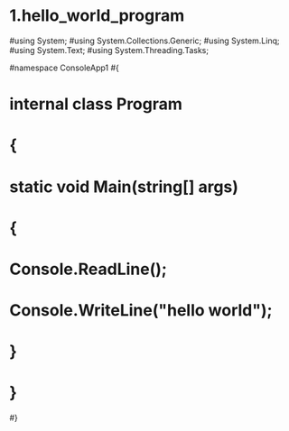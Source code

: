 # 1.hello_world_program

#using System;
#using System.Collections.Generic;
#using System.Linq;
#using System.Text;
#using System.Threading.Tasks;

#namespace ConsoleApp1
#{
 #   internal class Program
 #   {
 #       static void Main(string[] args)
 #       {
 #           Console.ReadLine();
 #          Console.WriteLine("hello world");
 #       }
 #   }
#}
